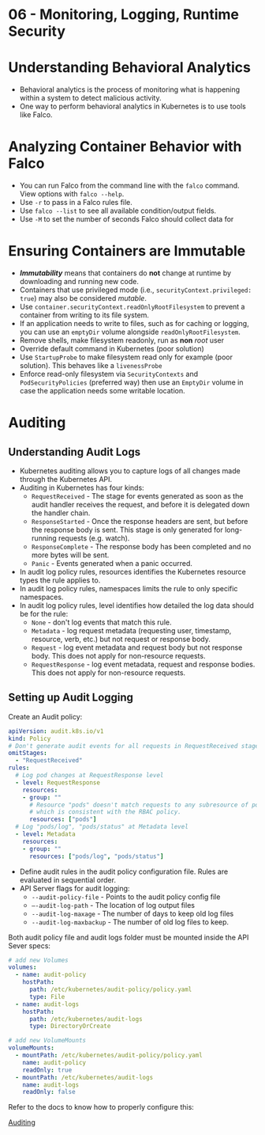 # 06 - Monitoring, Logging, Runtime Security

# Understanding Behavioral Analytics

- Behavioral analytics is the process of monitoring what is happening within a system to
detect malicious activity.
- One way to perform behavioral analytics in Kubernetes is to use tools like Falco.

# Analyzing Container Behavior with Falco

- You can run Falco from the command line with the `falco` command. View options with
`falco --help`.
- Use `-r` to pass in a Falco rules file.
- Use `falco --list` to see all available condition/output fields.
- Use `-M` to set the number of seconds Falco should collect data for

# Ensuring Containers are Immutable

- ***Immutability*** means that containers do **not** change at runtime by downloading and running
new code.
- Containers that use privileged mode (i.e., `securityContext.privileged: true`) may
also be considered *mutable*.
- Use `container.securityContext.readOnlyRootFilesystem` to prevent a container
from writing to its file system.
- If an application needs to write to files, such as for caching or logging, you can use an
`emptyDir` volume alongside `readOnlyRootFilesystem`.
- Remove shells, make filesystem readonly, run as **non** *root* user
- Override default command in Kubernetes (poor solution)
- Use `StartupProbe` to make filesystem read only for example (poor solution). This behaves like a `livenessProbe`
- Enforce read-only filesystem via `SecurityContexts` and `PodSecurityPolicies` (preferred way) then use an `EmptyDir` volume in case the application needs some writable location.

# Auditing

## Understanding Audit Logs

- Kubernetes auditing allows you to capture logs of all changes made through the
Kubernetes API.
- Auditing in Kubernetes has four kinds:
    - `RequestReceived` - The stage for events generated as soon as the audit handler receives the request, and before it is delegated down the handler chain.
    - `ResponseStarted` - Once the response headers are sent, but before the response body is sent. This stage is only generated for long-running requests (e.g. watch).
    - `ResponseComplete` - The response body has been completed and no more bytes will be sent.
    - `Panic` - Events generated when a panic occurred.
- In audit log policy rules, resources identifies the Kubernetes resource types the rule
applies to.
- In audit log policy rules, namespaces limits the rule to only specific namespaces.
- In audit log policy rules, level identifies how detailed the log data should be for the rule:
    - `None` - don't log events that match this rule.
    - `Metadata` - log request metadata (requesting user, timestamp, resource, verb, etc.) but not request or response body.
    - `Request` - log event metadata and request body but not response body. This does not apply for non-resource requests.
    - `RequestResponse` - log event metadata, request and response bodies. This does not apply for non-resource requests.

## Setting up Audit Logging

Create an Audit policy:

```yaml
apiVersion: audit.k8s.io/v1 
kind: Policy
# Don't generate audit events for all requests in RequestReceived stage.
omitStages:
  - "RequestReceived"
rules:
  # Log pod changes at RequestResponse level
  - level: RequestResponse
    resources:
    - group: ""
      # Resource "pods" doesn't match requests to any subresource of pods,
      # which is consistent with the RBAC policy.
      resources: ["pods"]
  # Log "pods/log", "pods/status" at Metadata level
  - level: Metadata
    resources:
    - group: ""
      resources: ["pods/log", "pods/status"]
```

- Define audit rules in the audit policy configuration file. Rules are evaluated in sequential order.
- API Server flags for audit logging:
    - `--audit-policy-file` - Points to the audit policy config file
    - `—-audit-log-path` - The location of log output files
    - `--audit-log-maxage` - The number of days to keep old log files
    - `--audit-log-maxbackup` - The number of old log files to keep.

Both audit policy file and audit logs folder must be mounted inside the API Sever specs:

```yaml
# add new Volumes
volumes:
  - name: audit-policy
    hostPath:
      path: /etc/kubernetes/audit-policy/policy.yaml
      type: File
  - name: audit-logs
    hostPath:
      path: /etc/kubernetes/audit-logs
      type: DirectoryOrCreate

# add new VolumeMounts
volumeMounts:
  - mountPath: /etc/kubernetes/audit-policy/policy.yaml
    name: audit-policy
    readOnly: true
  - mountPath: /etc/kubernetes/audit-logs
    name: audit-logs
    readOnly: false
```

Refer to the docs to know how to properly configure this:

[Auditing](https://kubernetes.io/docs/tasks/debug/debug-cluster/audit/)